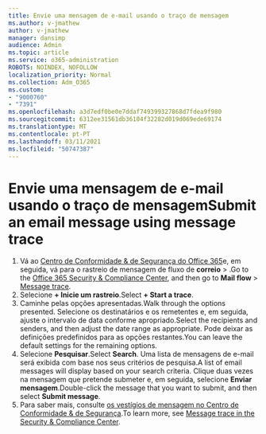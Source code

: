 ```yaml
---
title: Envie uma mensagem de e-mail usando o traço de mensagem
ms.author: v-jmathew
author: v-jmathew
manager: dansimp
audience: Admin
ms.topic: article
ms.service: o365-administration
ROBOTS: NOINDEX, NOFOLLOW
localization_priority: Normal
ms.collection: Adm_O365
ms.custom:
- "9000760"
- "7391"
ms.openlocfilehash: a3d7edf0be0e7ddaf749399327868d7fdea9f980
ms.sourcegitcommit: 6312ee31561db36104f32282d019d069ede69174
ms.translationtype: MT
ms.contentlocale: pt-PT
ms.lasthandoff: 03/11/2021
ms.locfileid: "50747387"
---
```

# <a name="submit-an-email-message-using-message-trace"></a><span data-ttu-id="381e0-102">Envie uma mensagem de e-mail usando o traço de mensagem</span><span class="sxs-lookup"><span data-stu-id="381e0-102">Submit an email message using message trace</span></span>

1. <span data-ttu-id="381e0-103">Vá ao [Centro de Conformidade & de Segurança do Office 365](https://go.microsoft.com/fwlink/p/?linkid=2077143)e, em seguida, vá para o rastreio de mensagem de fluxo de **correio**  >  [](https://go.microsoft.com/fwlink/?linkid=2101048).</span><span class="sxs-lookup"><span data-stu-id="381e0-103">Go to the [Office 365 Security & Compliance Center](https://go.microsoft.com/fwlink/p/?linkid=2077143), and then go to **Mail flow** > [Message trace](https://go.microsoft.com/fwlink/?linkid=2101048).</span></span>
2. <span data-ttu-id="381e0-104">Selecione **+ Inicie um rastreio**.</span><span class="sxs-lookup"><span data-stu-id="381e0-104">Select **+ Start a trace**.</span></span>
3. <span data-ttu-id="381e0-105">Caminhe pelas opções apresentadas.</span><span class="sxs-lookup"><span data-stu-id="381e0-105">Walk through the options presented.</span></span> <span data-ttu-id="381e0-106">Selecione os destinatários e os remetentes e, em seguida, ajuste o intervalo de data conforme apropriado.</span><span class="sxs-lookup"><span data-stu-id="381e0-106">Select the recipients and senders, and then adjust the date range as appropriate.</span></span> <span data-ttu-id="381e0-107">Pode deixar as definições predefinidos para as opções restantes.</span><span class="sxs-lookup"><span data-stu-id="381e0-107">You can leave the default settings for the remaining options.</span></span>
4. <span data-ttu-id="381e0-108">Selecione **Pesquisar**.</span><span class="sxs-lookup"><span data-stu-id="381e0-108">Select **Search**.</span></span> <span data-ttu-id="381e0-109">Uma lista de mensagens de e-mail será exibida com base nos seus critérios de pesquisa.</span><span class="sxs-lookup"><span data-stu-id="381e0-109">A list of email messages will display based on your search criteria.</span></span> <span data-ttu-id="381e0-110">Clique duas vezes na mensagem que pretende submeter e, em seguida, selecione **Enviar mensagem**.</span><span class="sxs-lookup"><span data-stu-id="381e0-110">Double-click the message that you want to submit, and then select **Submit message**.</span></span>
5. <span data-ttu-id="381e0-111">Para saber mais, consulte [os vestígios de mensagem no Centro de Conformidade & de Segurança](https://go.microsoft.com/fwlink/?linkid=2101557).</span><span class="sxs-lookup"><span data-stu-id="381e0-111">To learn more, see [Message trace in the Security & Compliance Center](https://go.microsoft.com/fwlink/?linkid=2101557).</span></span>
